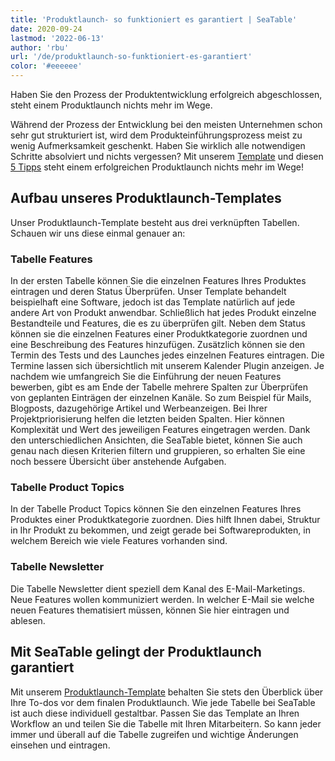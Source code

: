 ```yaml
---
title: 'Produktlaunch- so funktioniert es garantiert | SeaTable'
date: 2020-09-24
lastmod: '2022-06-13'
author: 'rbu'
url: '/de/produktlaunch-so-funktioniert-es-garantiert'
color: '#eeeeee'
---
```


Haben Sie den Prozess der Produktentwicklung erfolgreich abgeschlossen, steht einem Produktlaunch nichts mehr im Wege.

Während der Prozess der Entwicklung bei den meisten Unternehmen schon sehr gut strukturiert ist, wird dem Produkteinführungsprozess meist zu wenig Aufmerksamkeit geschenkt. Haben Sie wirklich alle notwendigen Schritte absolviert und nichts vergessen? Mit unserem [Template](https://seatable.io/vorlage/duhr9rqdqtcbfeonhxntca/) und diesen [5 Tipps](https://www.pressesprecher.com/nachrichten/fuenf-tipps-fuer-einen-gelungenen-produkt-launch-9837) steht einem erfolgreichen Produktlaunch nichts mehr im Wege!

## Aufbau unseres Produktlaunch-Templates

Unser Produktlaunch-Template besteht aus drei verknüpften Tabellen. Schauen wir uns diese einmal genauer an:

### Tabelle Features

In der ersten Tabelle können Sie die einzelnen Features Ihres Produktes eintragen und deren Status Überprüfen. Unser Template behandelt beispielhaft eine Software, jedoch ist das Template natürlich auf jede andere Art von Produkt anwendbar. Schließlich hat jedes Produkt einzelne Bestandteile und Features, die es zu überprüfen gilt. Neben dem Status können sie die einzelnen Features einer Produktkategorie zuordnen und eine Beschreibung des Features hinzufügen. Zusätzlich können sie den Termin des Tests und des Launches jedes einzelnen Features eintragen. Die Termine lassen sich übersichtlich mit unserem Kalender Plugin anzeigen. Je nachdem wie umfangreich Sie die Einführung der neuen Features bewerben, gibt es am Ende der Tabelle mehrere Spalten zur Überprüfen von geplanten Einträgen der einzelnen Kanäle. So zum Beispiel für Mails, Blogposts, dazugehörige Artikel und Werbeanzeigen. Bei Ihrer Projektpriorisierung helfen die letzten beiden Spalten. Hier können Komplexität und Wert des jeweiligen Features eingetragen werden. Dank den unterschiedlichen Ansichten, die SeaTable bietet, können Sie auch genau nach diesen Kriterien filtern und gruppieren, so erhalten Sie eine noch bessere Übersicht über anstehende Aufgaben.

### Tabelle Product Topics

In der Tabelle Product Topics können Sie den einzelnen Features Ihres Produktes einer Produktkategorie zuordnen. Dies hilft Ihnen dabei, Struktur in Ihr Produkt zu bekommen, und zeigt gerade bei Softwareprodukten, in welchem Bereich wie viele Features vorhanden sind.

### Tabelle Newsletter

Die Tabelle Newsletter dient speziell dem Kanal des E-Mail-Marketings. Neue Features wollen kommuniziert werden. In welcher E-Mail sie welche neuen Features thematisiert müssen, können Sie hier eintragen und ablesen.

## Mit SeaTable gelingt der Produktlaunch garantiert

Mit unserem [Produktlaunch-Template](https://seatable.io/vorlage/duhr9rqdqtcbfeonhxntca/) behalten Sie stets den Überblick über Ihre To-dos vor dem finalen Produktlaunch. Wie jede Tabelle bei SeaTable ist auch diese individuell gestaltbar. Passen Sie das Template an Ihren Workflow an und teilen Sie die Tabelle mit Ihren Mitarbeitern. So kann jeder immer und überall auf die Tabelle zugreifen und wichtige Änderungen einsehen und eintragen.
